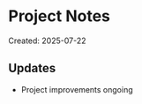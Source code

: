 # Project Notes

Created: 2025-07-22

## Updates
- Project improvements ongoing

<!-- Last updated: 2025-07-27 -->
